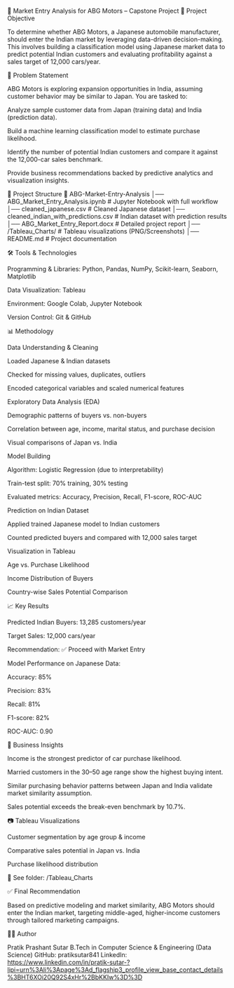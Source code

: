 🚗 Market Entry Analysis for ABG Motors – Capstone Project
📌 Project Objective

To determine whether ABG Motors, a Japanese automobile manufacturer, should enter the Indian market by leveraging data-driven decision-making. This involves building a classification model using Japanese market data to predict potential Indian customers and evaluating profitability against a sales target of 12,000 cars/year.

🧠 Problem Statement

ABG Motors is exploring expansion opportunities in India, assuming customer behavior may be similar to Japan.
You are tasked to:

Analyze sample customer data from Japan (training data) and India (prediction data).

Build a machine learning classification model to estimate purchase likelihood.

Identify the number of potential Indian customers and compare it against the 12,000-car sales benchmark.

Provide business recommendations backed by predictive analytics and visualization insights.

📂 Project Structure
📁 ABG-Market-Entry-Analysis
│── ABG_Market_Entry_Analysis.ipynb          # Jupyter Notebook with full workflow
│── cleaned_japanese.csv                     # Cleaned Japanese dataset
│── cleaned_indian_with_predictions.csv      # Indian dataset with prediction results
│── ABG_Market_Entry_Report.docx              # Detailed project report
│── /Tableau_Charts/                          # Tableau visualizations (PNG/Screenshots)
│── README.md                                 # Project documentation

🛠️ Tools & Technologies

Programming & Libraries: Python, Pandas, NumPy, Scikit-learn, Seaborn, Matplotlib

Data Visualization: Tableau

Environment: Google Colab, Jupyter Notebook

Version Control: Git & GitHub

📊 Methodology

Data Understanding & Cleaning

Loaded Japanese & Indian datasets

Checked for missing values, duplicates, outliers

Encoded categorical variables and scaled numerical features

Exploratory Data Analysis (EDA)

Demographic patterns of buyers vs. non-buyers

Correlation between age, income, marital status, and purchase decision

Visual comparisons of Japan vs. India

Model Building

Algorithm: Logistic Regression (due to interpretability)

Train-test split: 70% training, 30% testing

Evaluated metrics: Accuracy, Precision, Recall, F1-score, ROC-AUC

Prediction on Indian Dataset

Applied trained Japanese model to Indian customers

Counted predicted buyers and compared with 12,000 sales target

Visualization in Tableau

Age vs. Purchase Likelihood

Income Distribution of Buyers

Country-wise Sales Potential Comparison

📈 Key Results

Predicted Indian Buyers: 13,285 customers/year

Target Sales: 12,000 cars/year

Recommendation: ✅ Proceed with Market Entry

Model Performance on Japanese Data:

Accuracy: 85%

Precision: 83%

Recall: 81%

F1-score: 82%

ROC-AUC: 0.90

📌 Business Insights

Income is the strongest predictor of car purchase likelihood.

Married customers in the 30–50 age range show the highest buying intent.

Similar purchasing behavior patterns between Japan and India validate market similarity assumption.

Sales potential exceeds the break-even benchmark by 10.7%.

📷 Tableau Visualizations

Customer segmentation by age group & income

Comparative sales potential in Japan vs. India

Purchase likelihood distribution

📁 See folder: /Tableau_Charts

✅ Final Recommendation

Based on predictive modeling and market similarity, ABG Motors should enter the Indian market, targeting middle-aged, higher-income customers through tailored marketing campaigns.

🙋‍♂️ Author

Pratik Prashant Sutar
B.Tech in Computer Science & Engineering (Data Science)
GitHub: pratiksutar841
LinkedIn: https://www.linkedin.com/in/pratik-sutar-?lipi=urn%3Ali%3Apage%3Ad_flagship3_profile_view_base_contact_details%3BHT6XOi20Q92S4xHr%2BbKKIw%3D%3D
